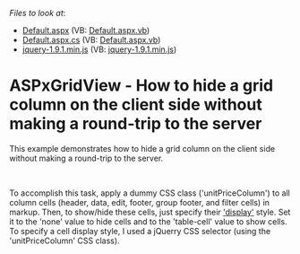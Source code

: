 <!-- default file list -->
*Files to look at*:

* [Default.aspx](./CS/WebSite/Default.aspx) (VB: [Default.aspx.vb](./VB/WebSite/Default.aspx.vb))
* [Default.aspx.cs](./CS/WebSite/Default.aspx.cs) (VB: [Default.aspx.vb](./VB/WebSite/Default.aspx.vb))
* [jquery-1.9.1.min.js](./CS/WebSite/jquery-1.9.1.min.js) (VB: [jquery-1.9.1.min.js](./VB/WebSite/jquery-1.9.1.min.js))
<!-- default file list end -->
# ASPxGridView - How to hide a grid column on the client side without making a round-trip to the server


<p>This example demonstrates how to hide a grid column on the client side without making a round-trip to the server.</p><br />
<p>To accomplish this task, apply a dummy CSS class ('unitPriceColumn') to all column cells (header, data, edit, footer, group footer, and filter cells) in markup. Then, to show/hide these cells, just specify their <a href="http://www.w3schools.com/cssref/pr_class_display.asp"><u>'display'</u></a> style. Set it to the 'none' value to hide cells and to the 'table-cell' value to show cells. To specify a cell display style, I used a jQuerry CSS selector (using the 'unitPriceColumn' CSS class).</p>

<br/>


